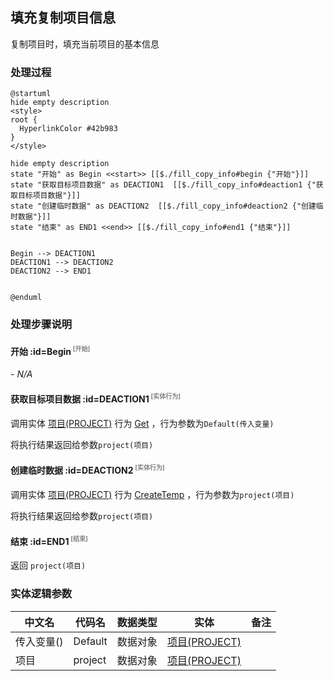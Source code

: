 ## 填充复制项目信息 <!-- {docsify-ignore-all} -->

   复制项目时，填充当前项目的基本信息

### 处理过程

```plantuml
@startuml
hide empty description
<style>
root {
  HyperlinkColor #42b983
}
</style>

hide empty description
state "开始" as Begin <<start>> [[$./fill_copy_info#begin {"开始"}]]
state "获取目标项目数据" as DEACTION1  [[$./fill_copy_info#deaction1 {"获取目标项目数据"}]]
state "创建临时数据" as DEACTION2  [[$./fill_copy_info#deaction2 {"创建临时数据"}]]
state "结束" as END1 <<end>> [[$./fill_copy_info#end1 {"结束"}]]


Begin --> DEACTION1
DEACTION1 --> DEACTION2
DEACTION2 --> END1


@enduml
```


### 处理步骤说明

#### 开始 :id=Begin<sup class="footnote-symbol"> <font color=gray size=1>[开始]</font></sup>



*- N/A*
#### 获取目标项目数据 :id=DEACTION1<sup class="footnote-symbol"> <font color=gray size=1>[实体行为]</font></sup>



调用实体 [项目(PROJECT)](module/ProjMgmt/project.md) 行为 [Get](module/ProjMgmt/project#行为) ，行为参数为`Default(传入变量)`

将执行结果返回给参数`project(项目)`

#### 创建临时数据 :id=DEACTION2<sup class="footnote-symbol"> <font color=gray size=1>[实体行为]</font></sup>



调用实体 [项目(PROJECT)](module/ProjMgmt/project.md) 行为 [CreateTemp](module/ProjMgmt/project#行为) ，行为参数为`project(项目)`

将执行结果返回给参数`project(项目)`

#### 结束 :id=END1<sup class="footnote-symbol"> <font color=gray size=1>[结束]</font></sup>



返回 `project(项目)`



### 实体逻辑参数

|    中文名   |    代码名    |  数据类型    |  实体   |备注 |
| --------| --------| -------- | -------- | --------   |
|传入变量(<i class="fa fa-check"/></i>)|Default|数据对象|[项目(PROJECT)](module/ProjMgmt/project.md)||
|项目|project|数据对象|[项目(PROJECT)](module/ProjMgmt/project.md)||
